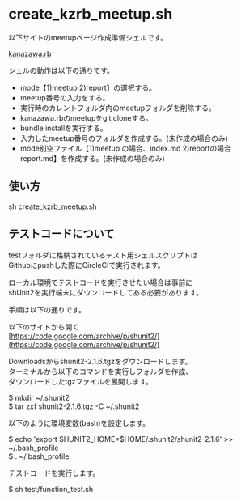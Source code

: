 create_kzrb_meetup.sh
======================
以下サイトのmeetupページ作成準備シェルです。  
  
[kanazawa.rb](http://kzrb.org/meetup/)
  
シェルの動作は以下の通りです。
 * mode【1)meetup 2)report】の選択する。  
 * meetup番号の入力をする。  
 * 実行時のカレントフォルダ内のmeetupフォルダを削除する。  
 * kanazawa.rbのmeetupをgit cloneする。  
 * bundle installを実行する。  
 * 入力したmeetup番号のフォルダを作成する。(未作成の場合のみ)  
 * mode別空ファイル【1)meetup の場合、index.md 2)reportの場合 report.md】を作成する。(未作成の場合のみ)  
  
使い方  
------  
sh create_kzrb_meetup.sh  
  
  
テストコードについて  
------  
testフォルダに格納されているテスト用シェルスクリプトは  
Githubにpushした際にCircleCIで実行されます。  
  
ローカル環境でテストコードを実行させたい場合は事前に  
shUnit2を実行端末にダウンロードしてある必要があります。  
  
手順は以下の通りです。  
  
以下のサイトから開く  
[https://code.google.com/archive/p/shunit2/](https://code.google.com/archive/p/shunit2/)
  
Downloadsからshunit2-2.1.6.tgzをダウンロードします。  
ターミナルから以下のコマンドを実行しフォルダを作成、  
ダウンロードしたtgzファイルを展開します。  
  
$ mkdir ~/.shunit2  
$ tar zxf shunit2-2.1.6.tgz -C ~/.shunit2  
  
以下のように環境変数(bash)を設定します。  
  
$ echo 'export SHUNIT2_HOME=$HOME/.shunit2/shunit2-2.1.6' >> ~/.bash_profile  
$ . ~/.bash_profile  
  
テストコードを実行します。  
  
$ sh test/function_test.sh  